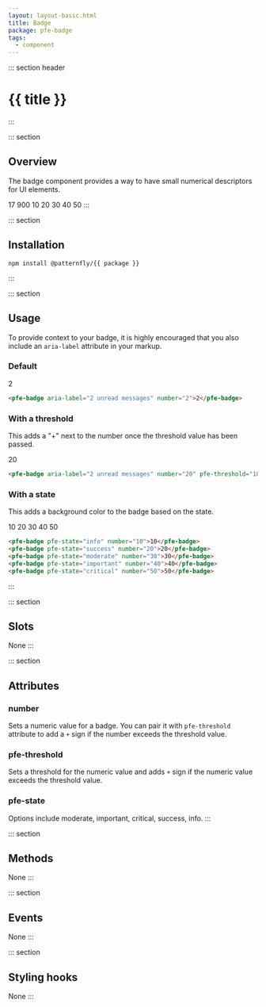 ```yaml
---
layout: layout-basic.html
title: Badge
package: pfe-badge
tags:
  - component
---
```

<script type="module" src="/node_modules/@patternfly/{{ package }}/dist/{{ package }}.min.js"></script>

::: section header
# {{ title }}
:::

::: section
## Overview
The badge component provides a way to have small numerical descriptors for UI elements.

<pfe-badge number="17">17</pfe-badge>
<pfe-badge number="900" pfe-threshold="100">900</pfe-badge> 
<pfe-badge pfe-state="info" number="10">10</pfe-badge>
<pfe-badge pfe-state="success" number="20">20</pfe-badge>
<pfe-badge pfe-state="moderate" number="30">30</pfe-badge>
<pfe-badge pfe-state="important" number="40">40</pfe-badge>
<pfe-badge pfe-state="critical" number="50">50</pfe-badge>
:::

::: section
## Installation

```shell
npm install @patternfly/{{ package }}
```
:::

::: section
## Usage
To provide context to your badge, it is highly encouraged that you also include an `aria-label` attribute in your markup.

### Default
<pfe-badge aria-label="2 unread messages" number="2">2</pfe-badge>
```html
<pfe-badge aria-label="2 unread messages" number="2">2</pfe-badge>
```

### With a threshold
This adds a "+" next to the number once the threshold value has been passed.

<pfe-badge aria-label="2 unread messages" number="20" pfe-threshold="10">20</pfe-badge>

```html
<pfe-badge aria-label="2 unread messages" number="20" pfe-threshold="10">20</pfe-badge>
```

### With a state
This adds a background color to the badge based on the state.

<pfe-badge pfe-state="info" number="10">10</pfe-badge>
<pfe-badge pfe-state="success" number="20">20</pfe-badge>
<pfe-badge pfe-state="moderate" number="30">30</pfe-badge>
<pfe-badge pfe-state="important" number="40">40</pfe-badge>
<pfe-badge pfe-state="critical" number="50">50</pfe-badge>

```html
<pfe-badge pfe-state="info" number="10">10</pfe-badge>
<pfe-badge pfe-state="success" number="20">20</pfe-badge>
<pfe-badge pfe-state="moderate" number="30">30</pfe-badge>
<pfe-badge pfe-state="important" number="40">40</pfe-badge>
<pfe-badge pfe-state="critical" number="50">50</pfe-badge>
```
:::

::: section
## Slots
None
:::

::: section
## Attributes
### number
Sets a numeric value for a badge. You can pair it with `pfe-threshold` attribute to add a `+` sign if the number exceeds the threshold value.

### pfe-threshold
Sets a threshold for the numeric value and adds `+` sign if the numeric value exceeds the threshold value.

### pfe-state
Options include moderate, important, critical, success, info. 
:::

::: section
## Methods
None
:::

::: section
## Events
None
:::

::: section
## Styling hooks
None
:::